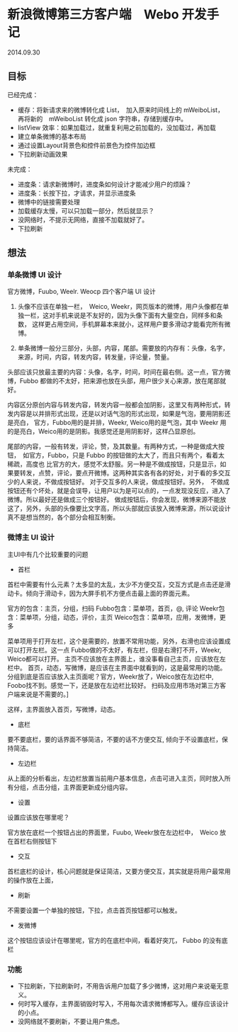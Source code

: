 # 新浪微博第三方客户端　Webo 开发手记

2014.09.30

## 目标

已经完成：

* 缓存：将新请求来的微博转化成 List<Status>，　加入原来时间线上的 mWeiboList，　再将新的　mWeiboList 转化成 json 字符串，存储到缓存中。
* listView 效率：如果加载过，就重复利用之前加载的，没加载过，再加载
* 建立单条微博的基本布局
* 通过设置Layout背景色和控件前景色为控件加边框
* 下拉刷新动画效果


未完成：

* 进度条：请求新微博时，进度条如何设计才能减少用户的烦躁？
* 进度条：长按下拉，才请求，并显示进度条
* 微博中的链接需要处理
* 加载缓存太慢，可以只加载一部分，然后就显示？
* 没网络时，不提示无网络，直接不加载就好了。
* 下拉刷新


## 想法

### 单条微博 UI 设计

官方微博，Fuubo, Weelr. Weocp 四个客户端 UI 设计

1. 头像不应该在单独一栏，　Weico, Weekr，网页版本的微博，用户头像都在单独一栏，这对手机来说是不友好的，因为头像下面有大量空白，同样多和条数，
这样更占用空间，手机屏幕本来就小，这样用户要多滑动才能看完所有微博。

2. 单条微博一般分三部分，头部，内容，尾部。需要放的内存有：头像，名字，来源，时间，内容，转发内容，转发量，评论量，赞量。

头部应该只放最主要的内容：头像，名字，时间，时间在最右侧。这一点，官方微博，Fubbo 都做的不太好，把来源也放在头部，用户很少关心来源，放在尾部就好。

内容区分原创内容与转发内容，转发内容一般都会加阴影，这里又有两种形式，转发内容是以并排形式出现，还是以对话气泡的形式出现，如果是气泡，要用阴影还是亮白，
官方，Fubbo用的是并排，Weekr, Weico用的是气泡，其中 Weekr 用的是亮白，Weico用的是阴影。我感觉还是用阴影好，这样凸显原创。

尾部的内容，一般有转发，评论，赞，及其数量。有两种方式，一种是做成大按钮，　如官方，Fubbo，只是 Fubbo 的按钮做的太大了，而且只有两个，看着太稀疏，高度也
比官方的大，感觉不太舒服。另一种是不做成按钮，只是显示，如果要转发，点赞，评论，要点开微博。这两种其实各有各的好处，对于看的多交互少的人来说，不做成按钮好。
对于交互多的人来说，做成按钮好。另外，　不做成按钮还有个坏处，就是会误导，让用户以为是可以点的，一点发现没反应，进入了微博。所以最好还是做成三个按钮好。
做成按钮后，你会发现，微博来源不能放这了，另外，头部的头像要比文字高，所以头部就应该放入微博来源，所以说设计真不是想当然的，各个部分会相互制衡。

### 微博主 UI 设计

主UI中有几个比较重要的问题

* 首栏

首栏中需要有什么元素？太多显的太乱，太少不方便交互，交互方式是点击还是滑动卡。倾向于滑动卡，因为大屏手机不方便点击最上面的界面元素。

官方的包含：主页，分组，扫码
Fubbo包含：菜单项，首页，@, 评论
Weekr包含：菜单项，分组，动态，评价，主页
Weico包含：菜单项，应用，发微博，更多

菜单项用于打开左栏，这个是需要的，放置不常用功能，另外，右滑也应该设置成可以打开左栏。这一点 Fubbo做的不太好，有左栏，但是右滑打不开，Weekr, Weico都可以打开。
主页不应该放在主界面上，谁没事看自己主页，应该放在左栏中。
首页，动态，写微博，是应该在主界面中就看到的，这是最常用的功能。
分组到底是否应该放入主页面呢？官方，Weekr放了，Weico放在左边栏中, Foobo找不到。感觉一下，还是放在左边栏比较好。
扫码及应用市场对第三方客户端来说是不需要的。]

这样，主界面放入首页，写微博，动态。

* 底栏

要不要底栏，要的话界面不够简洁，不要的话不方便交互, 倾向于不设置底栏，保持简洁。

* 左边栏

从上面的分析看出，左边栏放置当前用户基本信息，点击可进入主页，同时放入所有分组，点击分组，主界面更新成分组内容。

* 设置

设置应该放在哪里呢？

官方放在底栏一个按钮占出的界面里，Fuubo, Weekr放在左边栏中，　Weico 放在首栏右侧按钮下

* 交互

首栏底栏的设计，核心问题就是保证简洁，又要方便交互，其实就是将用户最常用的操作放在上面，

* 刷新

不需要设置一个单独的按钮，下拉，点击首页按钮都可以触发。

* 发微博

这个按钮应该设计在哪里呢，官方的在底栏中间，看着好突兀， Fubbo 的没有底栏

### 功能

* 下拉刷新，下拉刷新时，不用告诉用户加载了多少微博，这对用户来说毫无意义。
* 何时写入缓存，主界面销毁时写入，不用每次请求微博都写入。缓存应该设计的小点。
* 没网络就不要刷新，不要让用户焦虑。
